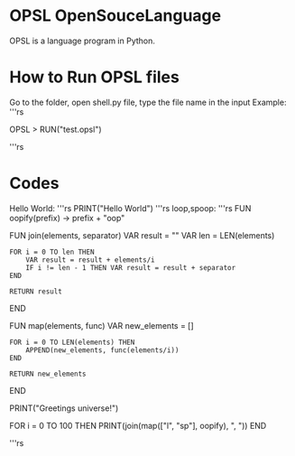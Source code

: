 # OPSL OpenSouceLanguage
OPSL is a language program in Python.

# How to Run OPSL files
Go to the folder, open shell.py file, type the file name in the input
Example:
  '''rs
  
  OPSL > RUN("test.opsl")
  
  '''rs


# Codes

Hello World:
  '''rs
  PRINT("Hello World")
  '''rs
loop,spoop:
  '''rs
FUN oopify(prefix) -> prefix + "oop"

FUN join(elements, separator)
	VAR result = ""
	VAR len = LEN(elements)

	FOR i = 0 TO len THEN
		VAR result = result + elements/i
		IF i != len - 1 THEN VAR result = result + separator
	END

	RETURN result
END

FUN map(elements, func)
	VAR new_elements = []

	FOR i = 0 TO LEN(elements) THEN
		APPEND(new_elements, func(elements/i))
	END

	RETURN new_elements
END

PRINT("Greetings universe!")

FOR i = 0 TO 100 THEN
	PRINT(join(map(["l", "sp"], oopify), ", "))
END

  '''rs
